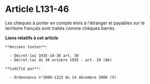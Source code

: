 # Article L131-46

Les chèques à porter en compte émis à l'étranger et payables sur le territoire français sont traités comme chèques barrés.

**Liens relatifs à cet article**

	**Anciens textes**:

	  - Décret-loi 1935-10-30 art. 39
	  - Décret-loi du 30 octobre 1935 - art. 39 (Ab)

	**Codifié par**:

	  - Ordonnance n°2000-1223 du 14 décembre 2000 (V)
